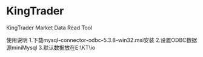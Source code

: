 # KingTrader
KingTrader  Market Data Read Tool

使用说明
1.下载mysql-connector-odbc-5.3.8-win32.msi安装
2.设置ODBC数据源miniMysql
3.默认数据放在E:\KT\io